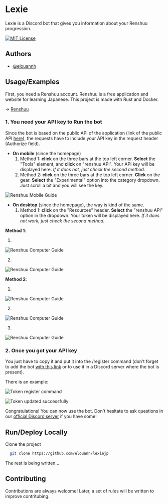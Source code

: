 
# Lexie

Lexie is a Discord bot that gives you information about your Renshuu progression.

[![MIT License](https://img.shields.io/badge/License-MIT-purple.svg)](https://choosealicense.com/licenses/mit/)


## Authors

- [@elouannh](https://www.github.com/elouannh)


## Usage/Examples

First, you need a Renshuu account. Renshuu is a free application and website for learning Japanese. This project is made with Rust and Docker.

→ [Renshuu](https://www.renshuu.org/)

### 1. You need your API key to Run the bot

Since the bot is based on the public API of the application (link of the public API [here](https://api.renshuu.org/docs/)), the requests have to include your API key in the request header (Authorize field).

- **On mobile** (since the homepage)
    1. Method 1: **click** on the three bars at the top left corner. **Select** the "Tools" element, and **click** on "renshuu API". Your API key will be displayed here. *If it does not, just check the second method.*
    2. Method 2: **click** on the three bars at the top left corner. **Click** on the gear. **Select** the "Experimental" option into the category dropdown. Just scroll a bit and you will see the key.

![Renshuu Mobile Guide](https://media.botmarket.ovh/azhTBPrevqnP01h.png)

- **On desktop** (since the homepage), the way is kind of the same.
    1. Method 1: **click** on the "Resources" header. **Select** the "renshuu API" option in the dropdown. Your token will be displayed here. *If it does not work, just check the second method.*

**Method 1**:

1.
![Renshuu Computer Guide](https://media.botmarket.ovh/28glgWVgDEBF2Rr.png)

2.
![Renshuu Computer Guide](https://media.botmarket.ovh/z30VJswJCa1eeqa.png)

**Method 2**:

1.
![Renshuu Computer Guide](https://media.botmarket.ovh/6JQ14J3ELImiImA.png)

2.
![Renshuu Computer Guide](https://media.botmarket.ovh/f8INvvDlbmiSF1h.png)

3.
![Renshuu Computer Guide](https://media.botmarket.ovh/SiRNTgc91jhxshi.png)

### 2. Once you got your API key

You just have to copy it and put it into the /register command (don't forget to add the bot [with this link](https://discord.com/oauth2/authorize?client_id=1278404960685654117) or to use it in a Discord server where the bot is present).

There is an example:

![Token register command](https://media.botmarket.ovh/Ges2m5zsv65Vasm.png)

![Token updated successfully](https://media.botmarket.ovh/GfzDB90EXayWgoW.png)

Congratulations! You can now use the bot. Don't hesitate to ask questions in our [official Discord server](https://discord.gg/7deeC7mHhP) if you have some!

## Run/Deploy Locally

Clone the project

```bash
  git clone https://github.com/elouann/lexiejp
```

The rest is being written...

## Contributing

Contributions are always welcome! Later, a set of rules will be written to improve contritubing.